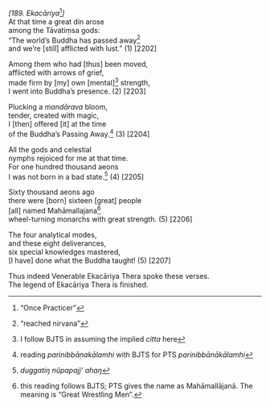 *\[189. Ekacāriya*[^1]*\]*  
At that time a great din arose  
among the Tāvatiṃsa gods:  
“The world’s Buddha has passed away[^2]  
and we’re \[still\] afflicted with lust.” (1) \[2202\]

Among them who had \[thus\] been moved,  
afflicted with arrows of grief,  
made firm by \[my\] own \[mental\][^3] strength,  
I went into Buddha’s presence. (2) \[2203\]

Plucking a *mandārava* bloom,  
tender, created with magic,  
I \[then\] offered \[it\] at the time  
of the Buddha’s Passing Away.[^4] (3) \[2204\]

All the gods and celestial  
nymphs rejoiced for me at that time.  
For one hundred thousand aeons  
I was not born in a bad state.[^5] (4) \[2205\]

Sixty thousand aeons ago  
there were \[born\] sixteen \[great\] people  
\[all\] named Mahāmallajana[^6]  
wheel-turning monarchs with great strength. (5) \[2206\]

The four analytical modes,  
and these eight deliverances,  
six special knowledges mastered,  
\[I have\] done what the Buddha taught! (5) \[2207\]

Thus indeed Venerable Ekacāriya Thera spoke these verses.  
The legend of Ekacāriya Thera is finished.

[^1]: “Once Practicer”

[^2]: “reached nirvana”

[^3]: I follow BJTS in assuming the implied *citta* here

[^4]: reading *parinibbāṇakālamhi* with BJTS for PTS *parinibbānākālamhi*

[^5]: *duggatiŋ nûpapajj’ ahaŋ*

[^6]: this reading follows BJTS; PTS gives the name as Mahāmallājanā. The meaning is “Great Wrestling Men”.
